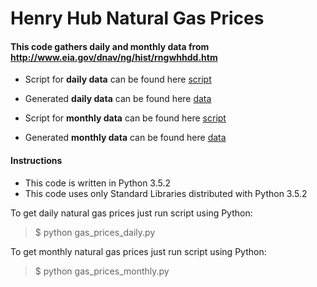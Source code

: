 # Henry Hub Natural Gas Prices

#### This code gathers daily and monthly data from http://www.eia.gov/dnav/ng/hist/rngwhhdd.htm

* Script for **daily data** can be found here [script](/gas_prices_daily.py)

* Generated **daily data** can be found here [data](/data_daily.csv)

* Script for **monthly data** can be found here [script](/gas_prices_monthly.py)

* Generated **monthly data** can be found here [data](/data_monthly.csv)


#### Instructions

- This code is written in Python 3.5.2
- This code uses only Standard Libraries distributed with Python 3.5.2

To get daily natural gas prices just run script using Python:
> $ python gas_prices_daily.py

To get monthly natural gas prices just run script using Python:
> $ python gas_prices_monthly.py
